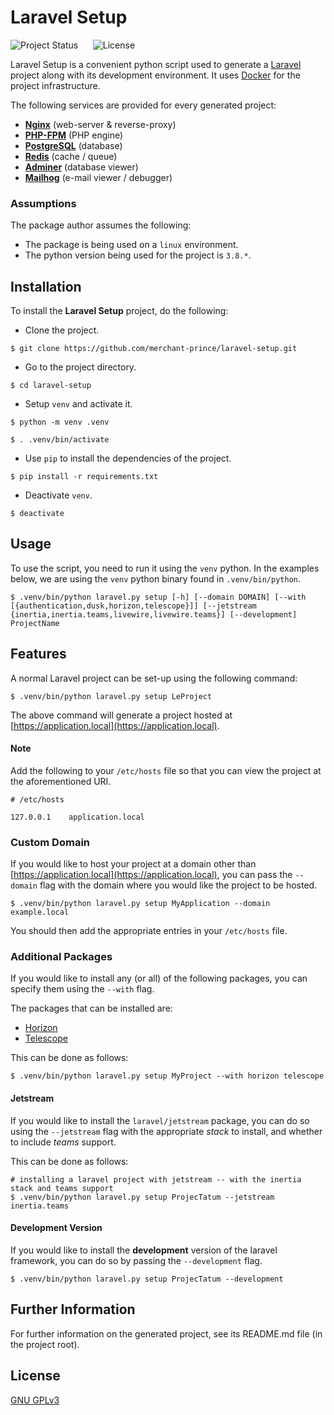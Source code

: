 # Laravel Setup

![Project Status](https://img.shields.io/badge/status-active-brightgreen?style=flat-square)
&nbsp;&nbsp;&nbsp;&nbsp;
![License](https://img.shields.io/badge/license-GNU%20GPLv3-brightgreen?style=flat-square)

Laravel Setup is a convenient python script used to generate a [Laravel](https://laravel.com) project along with its
development environment. It uses [Docker](https://www.docker.com) for the project infrastructure.

The following services are provided for every generated project:

* **[Nginx](https://www.nginx.com)** (web-server & reverse-proxy)
* **[PHP-FPM](https://www.php.net/manual/en/install.fpm.php)** (PHP engine)
* **[PostgreSQL](https://www.postgresql.org)** (database)
* **[Redis](https://redis.io)** (cache / queue)
* **[Adminer](https://www.adminer.org)** (database viewer)
* **[Mailhog](https://github.com/mailhog/MailHog)** (e-mail viewer / debugger)


### Assumptions

The package author assumes the following:

* The package is being used on a ```linux``` environment.
* The python version being used for the project is ```3.8.*```.


## Installation

To install the **Laravel Setup** project, do the following:

* Clone the project.

```shell script
$ git clone https://github.com/merchant-prince/laravel-setup.git
```

* Go to the project directory.

```shell script
$ cd laravel-setup
```

* Setup ```venv``` and activate it.

```shell script
$ python -m venv .venv

$ . .venv/bin/activate
```

* Use ```pip``` to install the dependencies of the project.

```shell script
$ pip install -r requirements.txt
```

 * Deactivate ```venv```.
 
 ```shell script
$ deactivate
```


## Usage

To use the script, you need to run it using the ```venv``` python.
In the examples below, we are using the ```venv``` python binary found in ```.venv/bin/python```.

```shell script
$ .venv/bin/python laravel.py setup [-h] [--domain DOMAIN] [--with [{authentication,dusk,horizon,telescope}]] [--jetstream {inertia,inertia.teams,livewire,livewire.teams}] [--development] ProjectName
```


## Features

A normal Laravel project can be set-up using the following command:

```shell script
$ .venv/bin/python laravel.py setup LeProject
```

The above command will generate a project hosted at [https://application.local](https://application.local).


#### Note
Add the following to your ```/etc/hosts``` file so that you can view the project at the aforementioned URI.

```
# /etc/hosts

127.0.0.1    application.local
```


### Custom Domain

If you would like to host your project at a domain other than [https://application.local](https://application.local),
you can pass the ```--domain``` flag with the domain where you would like the project to be hosted.

```shell script
$ .venv/bin/python laravel.py setup MyApplication --domain example.local
```

You should then add the appropriate entries in your ```/etc/hosts``` file.


### Additional Packages

If you would like to install any (or all) of the following packages, you can specify them using the ```--with``` flag.

The packages that can be installed are:

* [Horizon](https://laravel.com/docs/8.x/horizon)
* [Telescope](https://laravel.com/docs/8.x/telescope)

This can be done as follows:

```shell script
$ .venv/bin/python laravel.py setup MyProject --with horizon telescope
```


#### Jetstream

If you would like to install the ```laravel/jetstream``` package, you can do so using the ```--jetstream``` flag with
the appropriate *stack* to install, and whether to include *teams* support.

This can be done as follows:

```shell script
# installing a laravel project with jetstream -- with the inertia stack and teams support
$ .venv/bin/python laravel.py setup ProjecTatum --jetstream inertia.teams
```


#### Development Version

If you would like to install the **development** version of the laravel framework, you can do so by passing the
```--development``` flag.

```shell script
$ .venv/bin/python laravel.py setup ProjecTatum --development
```


## Further Information

For further information on the generated project, see its README.md file (in the project root).


## License

[GNU GPLv3](https://choosealicense.com/licenses/gpl-3.0)
